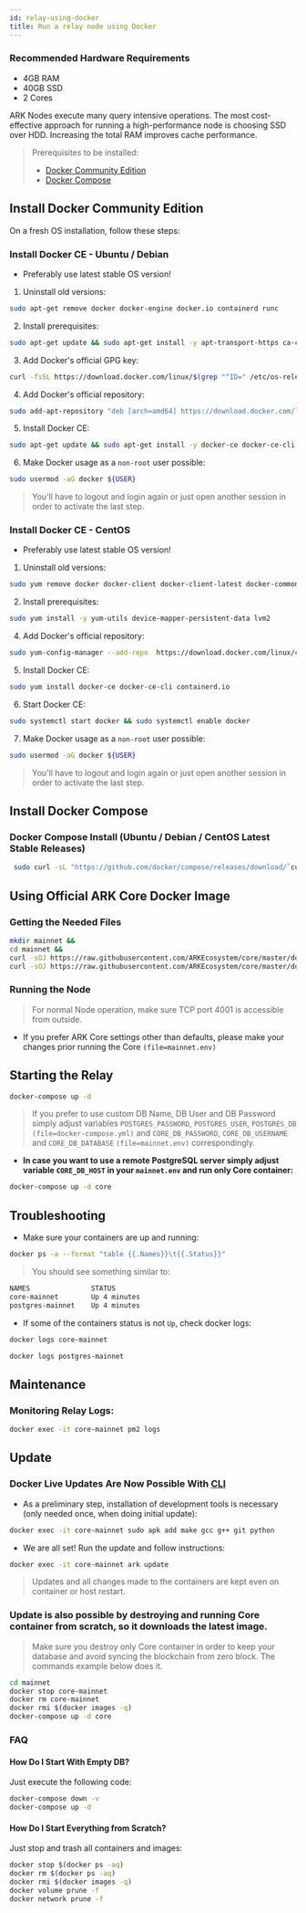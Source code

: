 ```yaml
---
id: relay-using-docker
title: Run a relay node using Docker
---
```


### Recommended Hardware Requirements

- 4GB RAM
- 40GB SSD
- 2 Cores

ARK Nodes execute many query intensive operations. The most cost-effective approach for running a high-performance node is choosing SSD over HDD. Increasing the total RAM improves cache performance.

> Prerequisites to be installed:
>  - [Docker Community Edition](https://docs.docker.com/install)
>  - [Docker Compose](https://docs.docker.com/compose/install)


## Install Docker Community Edition

On a fresh OS installation, follow these steps:

### Install Docker CE - Ubuntu / Debian

- Preferably use latest stable OS version!

1. Uninstall old versions:

```bash
sudo apt-get remove docker docker-engine docker.io containerd runc
```

2. Install prerequisites:

```bash
sudo apt-get update && sudo apt-get install -y apt-transport-https ca-certificates curl gnupg2 software-properties-common
```

3. Add Docker's official GPG key:

```bash
curl -fsSL https://download.docker.com/linux/$(grep "^ID=" /etc/os-release | cut -d\= -f2)/gpg | sudo apt-key add -
```

4. Add Docker's official repository:

```bash
sudo add-apt-repository "deb [arch=amd64] https://download.docker.com/linux/$(grep "^ID=" /etc/os-release | cut -d\= -f2) $(lsb_release -cs) stable"
```

5. Install Docker CE:

```bash
sudo apt-get update && sudo apt-get install -y docker-ce docker-ce-cli containerd.io
```

6. Make Docker usage as a `non-root` user possible:

```bash
sudo usermod -aG docker ${USER}
```

> You'll have to logout and login again or just open another session in order to activate the last step.

### Install Docker CE - CentOS

- Preferably use latest stable OS version!

1. Uninstall old versions:

```bash
sudo yum remove docker docker-client docker-client-latest docker-common docker-latest docker-latest-logrotate docker-logrotate docker-engine
```

2. Install prerequisites:

```bash
sudo yum install -y yum-utils device-mapper-persistent-data lvm2
```

4. Add Docker's official repository:

```bash
sudo yum-config-manager --add-repo  https://download.docker.com/linux/centos/docker-ce.repo
```

5. Install Docker CE:

```bash
sudo yum install docker-ce docker-ce-cli containerd.io
```

6. Start Docker CE:

```bash
sudo systemctl start docker && sudo systemctl enable docker
```

7. Make Docker usage as a `non-root` user possible:

```bash
sudo usermod -aG docker ${USER}
```

> You'll have to logout and login again or just open another session in order to activate the last step.

## Install Docker Compose

### Docker Compose Install (Ubuntu / Debian / CentOS Latest Stable Releases)

```bash
 sudo curl -sL "https://github.com/docker/compose/releases/download/`curl -fsSLI -o /dev/null -w %{url_effective} https://github.com/docker/compose/releases/latest | sed 's#.*tag/##g' && echo`/docker-compose-$(uname -s)-$(uname -m)" -o /usr/local/bin/docker-compose && sudo chmod +x /usr/local/bin/docker-compose
```

## Using Official ARK Core Docker Image

### Getting the Needed Files

```bash
mkdir mainnet &&
cd mainnet &&
curl -sOJ https://raw.githubusercontent.com/ARKEcosystem/core/master/docker/production/mainnet/docker-compose.yml &&
curl -sOJ https://raw.githubusercontent.com/ARKEcosystem/core/master/docker/production/mainnet/mainnet.env
```

### Running the Node

> For normal Node operation, make sure TCP port 4001 is accessible from outside.

- If you prefer ARK Core settings other than defaults, please make your changes prior running the Core `(file=mainnet.env)`

## Starting the Relay

```bash
docker-compose up -d
```

> If you prefer to use custom DB Name, DB User and DB Password simply adjust variables `POSTGRES_PASSWORD`, `POSTGRES_USER`, `POSTGRES_DB` `(file=docker-compose.yml)` and `CORE_DB_PASSWORD`, `CORE_DB_USERNAME` and `CORE_DB_DATABASE` `(file=mainnet.env)` correspondingly.

- **In case you want to use a remote PostgreSQL server simply adjust variable `CORE_DB_HOST` in your `mainnet.env` and run only Core container:**

```bash
docker-compose up -d core
```

## Troubleshooting

- Make sure your containers are up and running:

```bash
docker ps -a --format "table {{.Names}}\t{{.Status}}"
```

> You should see something similar to:

```bash
NAMES               STATUS
core-mainnet        Up 4 minutes
postgres-mainnet    Up 4 minutes
```

- If some of the containers status is not `Up`, check docker logs:

```bash
docker logs core-mainnet
```

```bash
docker logs postgres-mainnet
```

## Maintenance

### Monitoring Relay Logs:

```bash
docker exec -it core-mainnet pm2 logs
```

## Update

### Docker Live Updates Are Now Possible With [CLI](https://docs.ark.io/guidebook/core/cli.html)

- As a preliminary step, installation of development tools is necessary (only needed once, when doing initial update):

```bash
docker exec -it core-mainnet sudo apk add make gcc g++ git python
```

- We are all set! Run the update and follow instructions:

```bash
docker exec -it core-mainnet ark update
```

> Updates and all changes made to the containers are kept even on container or host restart.

### Update is also possible by destroying and running Core container from scratch, so it downloads the latest image.

> Make sure you destroy only Core container in order to keep your database and avoid syncing the blockchain from zero block. The commands example below does it.

```bash
cd mainnet 
docker stop core-mainnet
docker rm core-mainnet
docker rmi $(docker images -q)
docker-compose up -d core
```

### FAQ

#### How Do I Start With Empty DB?

Just execute the following code:

```bash
docker-compose down -v
docker-compose up -d
```

#### How Do I Start Everything from Scratch?

Just stop and trash all containers and images:

```bash
docker stop $(docker ps -aq)
docker rm $(docker ps -aq)
docker rmi $(docker images -q)
docker volume prune -f
docker network prune -f
```